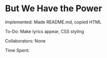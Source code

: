 # But We Have the Power

Implemented: Made README.md, copied HTML

To-Do: Make lyrics appear, CSS styling

Collaborators: None

Time Spent: 
